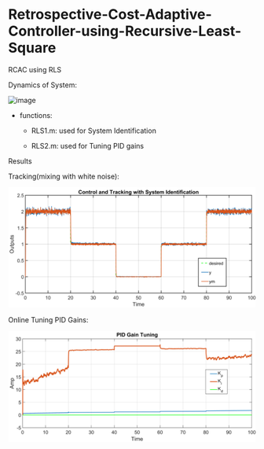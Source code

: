 # Retrospective-Cost-Adaptive-Controller-using-Recursive-Least-Square
RCAC using RLS

Dynamics of System:

![image](https://user-images.githubusercontent.com/60617560/126068279-72592ba8-bf27-4ea0-b6c9-046185d7a833.png)

* functions:

  * RLS1.m: 
  used for System Identification

  * RLS2.m: 
  used for Tuning PID gains

Results


Tracking(mixing with white noise):

![alt text](https://github.com/98210184/Retrospective-Cost-Adaptive-Controller-using-Recursive-Least-Square/blob/main/images/Tracking.png?raw=true)



Online Tuning PID Gains:

![alt text](https://github.com/98210184/Retrospective-Cost-Adaptive-Controller-using-Recursive-Least-Square/blob/main/images/PID%20Gains.png?raw=true)


